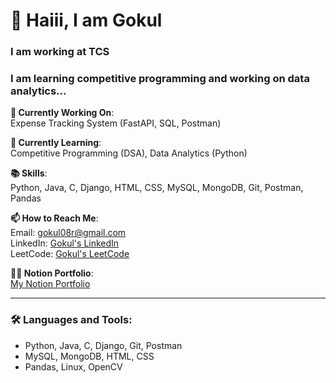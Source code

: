 # 👋 Haiii, I am Gokul
### I am working at TCS

### I am learning competitive programming and working on data analytics...


**🔭 Currently Working On**:  
Expense Tracking System (FastAPI, SQL, Postman)

**🌱 Currently Learning**:  
Competitive Programming (DSA), Data Analytics (Python)

**📚 Skills**:  
Python, Java, C, Django, HTML, CSS, MySQL, MongoDB, Git, Postman, Pandas

**📫 How to Reach Me**:  
Email: gokul08r@gmail.com  
LinkedIn: [Gokul's LinkedIn](https://www.linkedin.com/in/gokul8r/)  
LeetCode: [Gokul's LeetCode](https://leetcode.com/u/gokulr08/)

**👨‍💻 Notion Portfolio**:  
[My Notion Portfolio](https://gokul08r.notion.site/Hi-I-m-Gokul-f20c05eb444742eaa734fcb1526838c5?pvs=4)

---

### 🛠️ Languages and Tools:

- Python, Java, C, Django, Git, Postman
- MySQL, MongoDB, HTML, CSS
- Pandas, Linux, OpenCV
